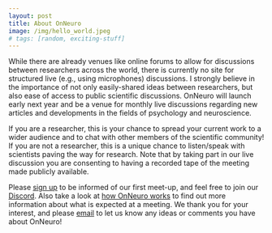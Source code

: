 ```yaml
---
layout: post
title: About OnNeuro
image: /img/hello_world.jpeg
# tags: [random, exciting-stuff]
---
```


While there are already venues like online forums to allow for discussions between researchers across the world, there is currently no site for structured live (e.g., using microphones) discussions. I strongly believe in the importance of not only easily-shared ideas between researchers, but also ease of access to public scientific discussions. OnNeuro will launch early next year and be a venue for monthly live discussions regarding new articles and developments in the fields of psychology and neuroscience.

If you are a researcher, this is your chance to spread your current work to a wider audience and to chat with other members of the scientific community! If you are not a researcher, this is a unique chance to listen/speak with scientists paving the way for research. Note that by taking part in our live discussion you are consenting to having a recorded tape of the meeting made publicly available.

Please [sign up](https://goo.gl/forms/vOhmWPAmmTMuXAxj2) to be informed of our first meet-up, and feel free to join our [Discord](https://discord.gg/zmAAx2W). Also take a look at [how OnNeuro works](onneuro.github.io/posts/2018-05-18-Instructions/) to find out more information about what is expected at a meeting. We thank you for your interest, and please [email](onneuro@gmail.com) to let us know any ideas or comments you have about OnNeuro!
